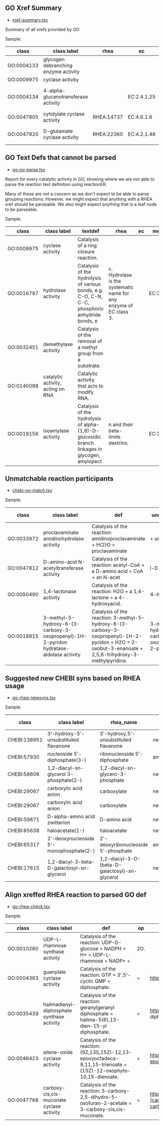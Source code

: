 ## GO Xref Summary

 * [xref-summary.tsv](xref-summary.tsv)

Summary of all xrefs provided by GO

Sample:

|class|class label|rhea|ec|metacyc|is_leaf^M|
|---|---|---|---|---|---|
|GO:0004133|glycogen debranching enzyme activity||||false^M|
|GO:0009975|cyclase activity||||false^M|
|GO:0004134|4-alpha-glucanotransferase activity||EC:2.4.1.25|MetaCyc:AMYLOMALT-RXN,MetaCyc:RXN-1828,MetaCyc:RXN-9023|true^M|
|GO:0047805|cytidylate cyclase activity|RHEA:14737|EC:4.6.1.6|MetaCyc:CYTIDYLATE-CYCLASE-RXN|true^M|
|GO:0047820|D-glutamate cyclase activity|RHEA:22360|EC:4.2.1.48|MetaCyc:D-GLUTAMATE-CYCLASE-RXN|true^M|



## GO Text Defs that cannot be parsed

 * [go-no-parse.tsv](go-no-parse.tsv)

Report for every catalytic activity in GO, showing where we are not able to parse the reaction text definition using reactionER.

Many of these are not a concern as we don't expect to be able to parse grouping reactions. However, we might expect that anything with a RHEA xref should be parseable. We also might expect anything that is a leaf node to be parseable.

Sample:

|class|class label|textdef|rhea|ec|metacyc
|---|---|---|---|---|---|
|GO:0009975|cyclase activity|Catalysis of a ring closure reaction.|||
|GO:0016787|hydrolase activity|Catalysis of the hydrolysis of various bonds, e.g. C-O, C-N, C-C, phosphoric anhydride bonds, e|c. Hydrolase is the systematic name for any enzyme of EC class 3.||EC:3|
|GO:0032451|demethylase activity|Catalysis of the removal of a methyl group from a substrate.|||
|GO:0140098|catalytic activity, acting on RNA|Catalytic activity that acts to modify RNA.|||
|GO:0019156|isoamylase activity|Catalysis of the hydrolysis of alpha-(1,6)-D-glucosidic branch linkages in glycogen, amylopect|n and their beta-limits dextrins.||EC:3.2.1.68|MetaCyc:3.2.1.68-RXN|MetaCyc:RXN-12280|MetaCyc:RXN-14380


## Unmatchable reaction participants

 * [chebi-no-match.tsv](chebi-no-match.tsv)

Sample:

|class|class label|def|unmatched_term|rhea_chebi_id|rhea_chebi_id label|info|score|rhea|ec|metacyc
|---|---|---|---|---|---|---|---|---|---|---|
|GO:0033972|proclavaminate amidinohydrolase activity|Catalysis of the reaction: amidinoproclavaminate + H(2)O = proclavaminate|+ urea.|H(2)O|||||||
|GO:0047812|D-amino-acid N-acetyltransferase activity|Catalysis of the reaction: acetyl-CoA + a D-amino acid = CoA + an N-acet|l-D-amino-acid.|D-amino acid|CHEBI:59871|D-alpha-amino acid zwitterion|newsyn|0.75|||
|GO:0050490|1,4-lactonase activity|Catalysis of the reaction: H2O + a 1,4-lactone = a 4-hydroxyacid.|4-hydroxyacid|CHEBI:13659||4-hydroxy monocarboxylic acid anion|newsyn|0.6666666666666666|||
|GO:0018815|3-methyl-5-hydroxy-6-(3-carboxy-3-oxopropenyl)-1H-2-pyridon hydratase-aldolase activity|Catalysis of the reaction: 3-methyl-5-hydroxy-6-(3-carboxy-3-oxopropenyl)-1H-2-pyridon + H2O = 2-oxobut-3-enanoate + 2,5,6-trihydroxy-3-methylpyridine.|3-methyl-5-hydroxy-6-(3-carboxy-3-oxopropenyl)-1H-2-pyridon|||||||^M|


## Suggested new CHEBI syns based on RHEA usage

 * [go-rhea-newsyns.tsv](go-rhea-newsyns.tsv)

Sample:

|class|class label|rhea_name|info|score|ambiguous_with|ambiguous_with label
|---|---|---|---|---|---|---|
|CHEBI:138951|3'-hydroxy-5'-unsubstituted flavanone|3'-hydroxy,5'-unsubstituted flavanone|newsyn|0.8||
|CHEBI:57930|nucleoside 5'-diphosphate(3-)|ribonucleoside 5'-diphosphate|ambiguous(http://purl.obolibrary.org/obo/CHEBI_37075)|0.75|CHEBI:37075|ribonucleoside 5'-diphosphate
|CHEBI:58608|1,2-diacyl-sn-glycerol 3-phosphate(2-)|1,2-diacyl-sn-glycero-3-phosphate|newsyn|0.8571428571428571||
|CHEBI:29067|carboxylic acid anion|carboxylate|newsyn|0.5||
|CHEBI:29067|carboxylic acid anion|carboxylate|newsyn|0.5||
|CHEBI:59871|D-alpha-amino acid zwitterion|D-amino acid|newsyn|0.75||
|CHEBI:85638|haloacetate(1-)|haloacetate|newsyn|0.5||
|CHEBI:65317|2'-deoxynucleoside 5'-monophosphate(2-)|2'-deoxyribonucleoside 5'-phosphate|ambiguous(http://purl.obolibrary.org/|bo/CHEBI_37016)|0.8|CHEBI:37016|2'-deoxyribonucleoside 5'-phosphate
|CHEBI:17615|1,2-diacyl-3-beta-D-galactosyl-sn-glycerol|1,2-diacyl-3-O-(beta-D-galactosyl)-sn-glycerol|newsyn|0.9||

## Align xreffed RHEA reaction to parsed GO def

 * [go-rhea-check.tsv](go-rhea-check.tsv)

Sample:

|class|class label|def|op|goleft|goright|rhea|rhea label|is_match|info|info label
|---|---|---|---|---|---|---|---|---|---|---|
|GO:0010280|UDP-L-rhamnose synthase activity|Catalysis of the reaction: UDP-D-glucose + NADPH + H+ = UDP-L-rhamnose + NADP+ + |2O.||||||||
|GO:0004383|guanylate cyclase activity|Catalysis of the reaction: GTP = 3',5'-cyclic GMP + diphosphate.|=|http://purl.obolibrary.org/obo/CHEBI_37565/GTP(4-)-1|http://purl.obolibrary.org/obo/CHEBI_57746/3',5'-cyclic GMP(1-)-1|http://purl.obolibrary.org/obo/CHEBI_33019/diphosphate(3-)-1|rh:13665|GTP = 3',5'-cyclic GMP + diphosphate|matched||^M|
|GO:0035439|halimadienyl-diphosphate synthase activity|Catalysis of the reaction: geranylgeranyl diphosphate = halima-5(6),13-dien-15-yl diphosphate.|=|http://purl.obolibrary.org/obo/CHEBI_57533/geranylgeranyl diphosphate(3-)-1|http://x.org/noparse#halima-5(6),13-dien-15-yl diphosphate/halima-5(6),13-dien-15-yl diphosphate-1|rh:25621|geranylgeranyl diphosphate = tuberculosinyl diphosphate|matched|halima-5(6),13-dien-15-yl diphosphate=http://purl.obolibrary.org/obo/CHEBI_58822|^M|
|GO:0046423|allene-oxide cyclase activity|Catalysis of the reaction: (9Z,13S,15Z)-12,13-epoxyoctadeca-9,11,15-trienoate = (15Z)-12-oxophyto-10,15-dienoate.|=|http://purl.obolibrary.org/obo/CHEBI_36438/(9Z,13S,15Z)-12,13-epoxyoctadeca-9,11,15-trienoate-1|http://purl.obolibrary.org/obo/CHEBI_57411/(15Z)-12-oxophyto-10,15-dienoate-1|rh:22592|(9Z,13S,15Z)-12,13-epoxyoctadeca-9,11,15-trienoate = (10Z,15Z)-12-oxophytodienoate|matched||^M|
|GO:0047768|carboxy-cis,cis-muconate cyclase activity|Catalysis of the reaction: 3-carboxy-2,5-dihydro-5-oxofuran-2-acetate = 3-carboxy-cis,cis-muconate.|=|http://purl.obolibrary.org/obo/CHEBI_57976/2-(carboxylatomethyl)-5-oxo-2,5-dihydrofuran-2-ide-3-carboxylate-1|http://purl.obolibrary.org/obo/CHEBI_15749/3-carboxy-cis,cis-muconic acid-1|rh:14977|3-carboxy-2,5-dihydro-5-oxofuran-2-acetate = 3-carboxy-cis,cis-muconate|nomatch|http://purl.obolibrary.org/obo/CHEBI_57496|http://purl.obolibrary.org/obo/CHEBI_57976|3-carboxy-cis,cis-muconate(3-)|2-(carboxylatomethyl)-5-oxo-2,5-dihydrofuran-2-ide-3-carboxylate^M|
